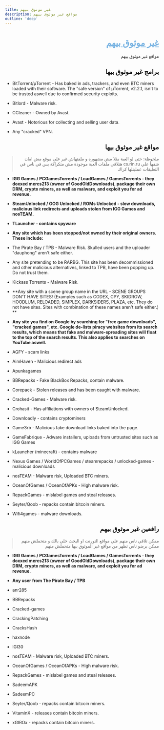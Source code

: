 ```yaml
---
title: غير موثوق بيهم
description: مواقع غير موثوق بيهم
outline: 'deep'
---
```


<div dir="rtl">

# <div dir="rtl"><span style="color:rgb(120, 179, 226); text-decoration: underline;">غير موثوق بيهم</span></div>
مواقع غير موثوق بيهم

## برامج غير موثوق بيها
</div>

* BitTorrent/μTorrent - Has baked in ads, trackers, and even BTC miners loaded with their software. The "safe version" of µTorrent, v2.2.1,  isn't to be trusted aswell due to confirmed security exploits.

* Bitlord - Malware risk.

* CCleaner - Owned by Avast.

* Avast - Notorious for collecting and selling user data.

* Any "cracked" VPN.
<div dir="rtl">

## مواقع غير موثوق بيها
> ملحوظة: حتي لو العبة مثلا مش مشهورة و ملقتهاش غير علي موقع مش امان شفها علي cs.rin.ru هتلاقي ملفات العبة موجودة مش متكراكة بس في ناس في التعليقات عملينلها كراك
</div>

* **IGG Games / PCGamesTorrents / LoadGames / GamesTorrents - they doxxed mercs213 (owner of GoodOldDownloads), package their own DRM, crypto miners, as well as malware, and exploit you for ad revenue.** 

* **SteamUnlocked / GOG Unlocked / ROMs Unlocked - slow downloads, malicious link redirects and uploads stolen from IGG Games and nosTEAM.**

* **TLauncher - contains spyware**

* **Any site which has been stopped/not owned by their original owners. These include:**
* The Pirate Bay / TPB - Malware Risk. Skulled users and the uploader "dauphong" aren't safe either.
* Any site pretending to be RARBG. This site has been decommissioned and other malicious alternatives, linked to TPB, have been popping up. Do not trust them.
* Kickass Torrents - Malware Risk.

* **Any site with a scene group name in the URL - SCENE GROUPS DON'T HAVE SITES! (Examples such as CODEX, CPY, SKIDROW, HOODLUM, RELOADED, SiMPLEX, DARKSiDERS, PLAZA, etc. They do not have sites. Sites with combination of these names aren't safe either.) **

* **Any site you find on Google by searching for "free game downloads", "cracked games", etc. Google de-lists piracy websites from its search results, which means that fake and malware-spreading sites will float to the top of the search results. This also applies to searches on YouTube aswell.**

* AGFY - scam links

* AimHaven - Malicious redirect ads

* Apunkagames

* BBRepacks - Fake BlackBox Repacks, contain malware.

* Corepack - Stolen releases and has been caught with malware.

* Cracked-Games - Malware risk.

* Crohasit - Has affiliations with owners of SteamUnlocked.

* Downloadly - contains cryptominers

* Game3rb - Malicious fake download links baked into the page.

* GameFabrique - Adware installers, uploads from untrusted sites such as IGG Games

* kLauncher (minecraft) - contains malware

* Nexus Games / WorldOfPCGames / steamrepacks / unlocked-games - malicious downloads

* nosTEAM - Malware risk, Uploaded BTC miners.

* OceanOfGames  / OceanOfAPKs - High malware risk.

* RepackGames - mislabel games and steal releases.

* Seyter/Qoob - repacks contain bitcoin miners.

* Wifi4games - malware downloads.

<div dir="rtl">

## رافعين غير موثوق بيهم
> ممكن تلاقي ناس منهم علي مواقع التورنت او البحث خلي بالك و متحملش منهم ممكن برضو ناس تظهر من مواقع غير الموثوق بيها متحملش منهم
</div>

* **IGG Games / PCGamesTorrents / LoadGames / GamesTorrents - they doxxed mercs213 (owner of GoodOldDownloads), package their own DRM, crypto miners, as well as malware, and exploit you for ad revenue.** 

* **Any user from The Pirate Bay / TPB**

* anr285

* BBRepacks

* Cracked-games

* CrackingPatching

* CracksHash

* haxnode

* IGI30

* nosTEAM - Malware risk, Uploaded BTC miners.

* OceanOfGames / OceanOfAPKs - High malware risk.

* RepackGames - mislabel games and steal releases.

* SadeemAPK

* SadeemPC

* Seyter/Qoob - repacks contain bitcoin miners.

* VitaminX - releases contain bitcoin miners.

* xGIROx - repacks contain bitcoin miners.